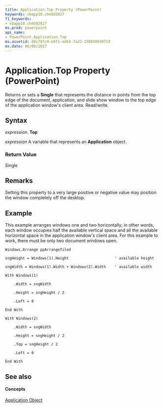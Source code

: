 ```yaml
---
title: Application.Top Property (PowerPoint)
keywords: vbapp10.chm502027
f1_keywords:
- vbapp10.chm502027
ms.prod: powerpoint
api_name:
- PowerPoint.Application.Top
ms.assetid: d8c70fc9-e0f1-ed53-7a22-150838599719
ms.date: 06/08/2017
---
```



# Application.Top Property (PowerPoint)

Returns or sets a  **Single** that represents the distance in points from the top edge of the document, application, and slide show window to the top edge of the application window's client area. Read/write.


## Syntax

 _expression_. **Top**

 _expression_ A variable that represents an **Application** object.


### Return Value

Single


## Remarks

Setting this property to a very large positive or negative value may position the window completely off the desktop.


## Example

This example arranges windows one and two horizontally; in other words, each window occupies half the available vertical space and all the available horizontal space in the application window's client area. For this example to work, there must be only two document windows open.


```
Windows.Arrange ppArrangeTiled

sngHeight = Windows(1).Height                     ' available height

sngWidth = Windows(1).Width + Windows(2).Width    ' available width

With Windows(1)

    .Width = sngWidth

    .Height = sngHeight / 2

    .Left = 0

End With

With Windows(2)

    .Width = sngWidth

    .Height = sngHeight / 2

    .Top = sngHeight / 2

    .Left = 0

End With
```


## See also


#### Concepts


[Application Object](PowerPoint.Application.md)

